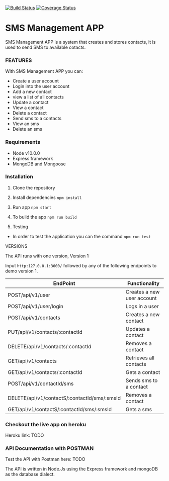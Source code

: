 [![Build Status](https://travis-ci.org/hariclerry/sms-mgt-app-api.svg?branch=master)](https://travis-ci.org/hariclerry/sms-mgt-app-api)
[![Coverage Status](https://coveralls.io/repos/github/hariclerry/sms-mgt-app-api/badge.svg)](https://coveralls.io/github/hariclerry/sms-mgt-app-api)

# SMS Management APP

 SMS Management APP is a system that creates and stores contacts, it is used to send SMS to available cotacts.

### FEATURES

With SMS Management APP you can:
* Create a user account
* Login into the user account
* Add a new contact
* view a list of all contacts
* Update a contact
* View a contact
* Delete a contact
* Send sms to a contacts
* View an sms
* Delete an sms

### Requirements
* Node v10.0.0
* Express framework
* MongoDB and Mongoose

### Installation

1. Clone the repository

2. Install dependencies
  ```npm install```

3. Run app
 ```npm start```

4. To build the app
 ```npm run build```

5. Testing

* In order to test the application you can the command
```npm run test``` 

VERSIONS

The API runs with one version, Version 1 

Input `http:127.0.0.1:3000/` followed by any of the following endpoints to demo version 1.

|EndPoint|Functionality|
|---------|------------|
|POST/api/v1/user|Creates a new user account|
|POST/api/v1/user/login|Logs in a user|
|POST/api/v1/contacts|Creates a new contact|
|PUT/api/v1/contacts/:contactId|Updates a contact|
|DELETE/api/v1/contacts/:contactId|Removes a contact|
|GET/api/v1/contacts|Retrieves all contacts|
|GET/api/v1/contacts/:contactId|Gets a contact|
|POST/api/v1/contactId/sms|Sends sms to a contact|
|DELETE/api/v1/contactS/:contactId/sms/:smsId|Removes a contact|
|GET/api/v1/contactS/:contactId/sms/:smsId|Gets a sms|

### Checkout the live app on heroku
Heroku link: TODO

### API Documentation with POSTMAN
Test the API with Postman here: TODO

The API is written in Node.Js using the Express framework and mongoDB as the database dialect.
